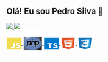 ## Olá! Eu sou Pedro Silva 👋

<div align="left">
  <a href="https://github.com/p3dr1n80">
  <img height="180em" src="https://github-readme-stats.vercel.app/api?username=p3dr1n80&show_icons=true&theme=dark&include_all_commits=true&count_private=true"/>
  <img height="180em" src="https://github-readme-stats.vercel.app/api/top-langs/?username=p3dr1n80&layout=compact&langs_count=7&theme=dark"/>
</div>
<div style="display: inline_block">
  <img align="center" alt="Pedrin-Js" height="30" width="40" title="JavaScript" src="https://raw.githubusercontent.com/devicons/devicon/master/icons/javascript/javascript-plain.svg">
  <img align="center" alt="Pedrin-PHP" height="70" width="50" title="PHP" src="https://raw.githubusercontent.com/devicons/devicon/master/icons/php/php-original.svg">
  <img align="center" alt="Pedrin-Ts" height="30" width="40" title="TypeScript" src="https://raw.githubusercontent.com/devicons/devicon/master/icons/typescript/typescript-plain.svg">
  <img align="center" alt="Pedrin-HTML" height="30" width="40" title="HTML" src="https://raw.githubusercontent.com/devicons/devicon/master/icons/html5/html5-original.svg">
  <img align="center" alt="Pedrin-CSS" height="30" width="40" title="CSS" src="https://raw.githubusercontent.com/devicons/devicon/master/icons/css3/css3-original.svg">
</div>
